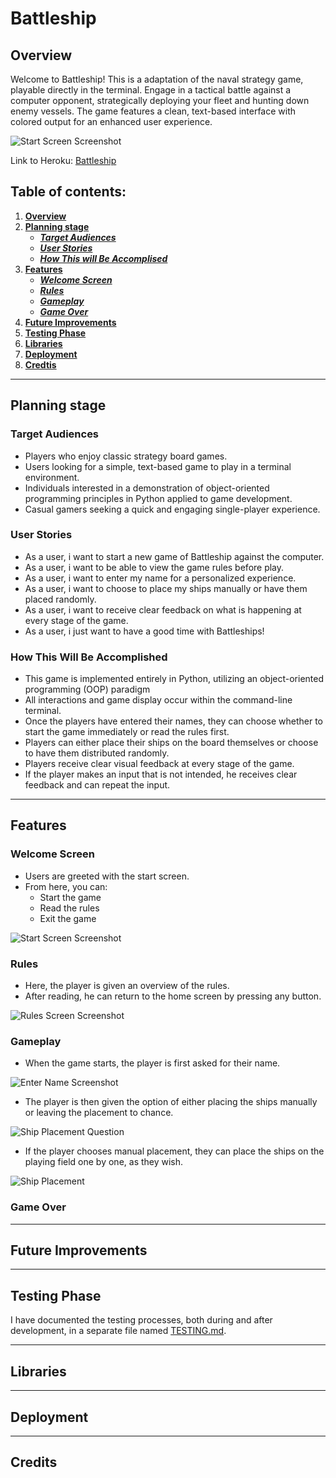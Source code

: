# Battleship
## Overview
Welcome to Battleship!
This is a adaptation of the naval strategy game, playable directly in the terminal. Engage in a tactical battle against a computer opponent, strategically deploying your fleet and hunting down enemy vessels. The game features a clean, text-based interface with colored output for an enhanced user experience.

![Start Screen Screenshot](docs/screenshots/start-screen.png)

Link to Heroku: [Battleship](https://msp3-battleship-a0f0482c2f33.herokuapp.com/)


## Table of contents:
1. [**Overview**](#overview)
2. [**Planning stage**](#planning-stage)
    * [***Target Audiences***](#target-audiences)
    * [***User Stories***](#user-stories)
    * [***How This will Be Accomplised***](#how-this-will-be-accomplished)
3. [**Features**](#features)
    * [***Welcome Screen***](#welcome-screen)
    * [***Rules***](#rules)
    * [***Gameplay***](#gameplay)
    * [***Game Over***](#game-over)
4. [**Future Improvements**](#future-improvements)
5. [**Testing Phase**](#testing-phase)
6. [**Libraries**](#libraries)
7. [**Deployment**](#deployment)
8. [**Credtis**](#credits)

***
## **Planning stage**

### **Target Audiences**
* Players who enjoy classic strategy board games.
* Users looking for a simple, text-based game to play in a terminal environment.
* Individuals interested in a demonstration of object-oriented programming principles in Python applied to game development.
* Casual gamers seeking a quick and engaging single-player experience.

### **User Stories**
* As a user, i want to start a new game of Battleship against the computer.
* As a user, i want to be able to view the game rules before play.
* As a user, i want to enter my name for a personalized experience.
* As a user, i want to choose to place my ships manually or have them placed randomly.
* As a user, i want to receive clear feedback on what is happening at every stage of the game.
* As a user, i just want to have a good time with Battleships!

### **How This Will Be Accomplished**
* This game is implemented entirely in Python, utilizing an object-oriented programming (OOP) paradigm
* All interactions and game display occur within the command-line terminal.
* Once the players have entered their names, they can choose whether to start the game immediately or read the rules first.
* Players can either place their ships on the board themselves or choose to have them distributed randomly.
* Players receive clear visual feedback at every stage of the game.
* If the player makes an input that is not intended, he receives clear feedback and can repeat the input.

***
## **Features**

### **Welcome Screen**
* Users are greeted with the start screen.
* From here, you can:
    * Start the game
    * Read the rules
    * Exit the game

![Start Screen Screenshot](docs/screenshots/start-screen.png)

### **Rules**
* Here, the player is given an overview of the rules.
* After reading, he can return to the home screen by pressing any button.

![Rules Screen Screenshot](docs/screenshots/rules.png)

### **Gameplay**
* When the game starts, the player is first asked for their name.

![Enter Name Screenshot](docs/screenshots/enter-name.png)

* The player is then given the option of either placing the ships manually or leaving the placement to chance.

![Ship Placement Question](docs/screenshots/ship-placement-question.png)

* If the player chooses manual placement, they can place the ships on the playing field one by one, as they wish.

![Ship Placement](docs/screenshots/placing-ships.png)

### **Game Over**

***
## **Future Improvements**

***
## **Testing Phase**
I have documented the testing processes, both during and after development, in a separate file named [TESTING.md](TESTING.md).

***
## **Libraries**

***
## **Deployment**

***
## **Credits**
